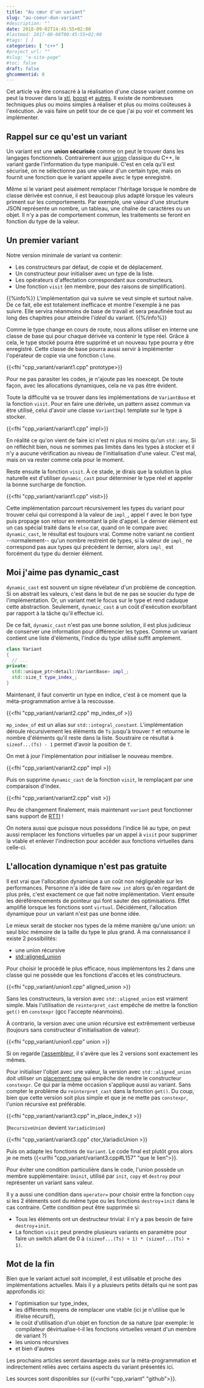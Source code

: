 ```yaml
---
title: "Au cœur d'un variant"
slug: "au-coeur-dun-variant"
#description: ""
date: 2018-09-02T14:45:55+02:00
#lastmod: 2017-08-08T00:45:55+02:00
#tags: [ ]
categories: [ "c++" ]
#project_url: ""
#slug: "a-site-page"
#toc: false
draft: false
ghcommentid: 0
---
```


Cet article va être consacré à la réalisation d'une classe variant comme on peut la trouver dans la [stl](http://en.cppreference.com/w/cpp/utility/variant), [boost](http://en.cppreference.com/w/cpp/utility/variant) et [autres](https://github.com/mapbox/variant). Il existe de nombreuses techniques plus ou moins simples à réaliser et plus ou moins coûteuses à l'exécution. Je vais faire un petit tour de ce que j'ai pu voir et comment les implémenter.


## Rappel sur ce qu'est un variant

Un variant est une **union sécurisée** comme on peut le trouver dans les langages fonctionnels.
Contrairement aux [union](http://en.cppreference.com/w/cpp/language/union) classique du C++, le variant garde l'information du type manipulé.
C'est en cela qu'il est sécurisé, on ne sélectionne pas une valeur d'un certain type,
mais on fournit une fonction que le variant appelle avec le type enregistré.

Même si le variant peut aisément remplacer l'héritage lorsque le nombre de classe dérivée est connue,
il est beaucoup plus adapté lorsque les valeurs priment sur les comportements.
Par exemple, une valeur d'une structure JSON représente un nombre, un tableau, une chaîne de caractères ou un objet.
Il n'y a pas de comportement commun, les traitements se feront en fonction du type de la valeur.


## Un premier variant

Notre version minimale de variant va contenir:

- Les constructeurs par défaut, de copie et de déplacement.
- Un constructeur pour initialiser avec un type de la liste.
- Les opérateurs d'affectation correspondant aux constructeurs.
- Une fonction `visit` (en membre, pour des raisons de simplification).

{{%info%}}
  L'implémentation qui va suivre se veut simple et surtout naïve. De ce fait, elle est totalement inefficace et montre l'exemple à ne pas suivre.
  Elle servira néanmoins de base de travail et sera peaufinée tout au long des chapitres pour atteindre l'*idéal* du variant.
{{%/info%}}

Comme le type change en cours de route, nous allons utiliser en interne une classe de base qui pour chaque dérivée va contenir le type réel.
Grâce à cela, le type stocké pourra être supprimé et un nouveau type pourra y être enregistré.
Cette classe de base pourra aussi servir à implémenter l'opérateur de copie via une fonction `clone`.

{{<fhi "cpp_variant/variant1.cpp" prototype>}}

Pour ne pas parasiter les codes, je n'ajoute pas les noexcept. De toute façon, avec les allocations dynamiques, cela ne va pas être évident.

Toute la difficulté va se trouver dans les implémentations de `VariantBase` et la fonction `visit`. Pour en faire une dérivée, un pattern assez commun va être utilisé, celui d'avoir une classe `VariantImpl` template sur le type à stocker.

{{<fhi "cpp_variant/variant1.cpp" impl>}}

En réalité ce qu'on vient de faire ici n'est ni plus ni moins qu'un `std::any`. Si on réfléchit bien, nous ne sommes pas limités dans les types à stocker et il n'y a aucune vérification au niveau de l'initialisation d'une valeur. C'est mal, mais on va rester comme cela pour le moment.

Reste ensuite la fonction `visit`. À ce stade, je dirais que la solution la plus naturelle est d'utiliser `dynamic_cast` pour déterminer le type réel et appeler la bonne surcharge de fonction.

{{<fhi "cpp_variant/variant1.cpp" visit>}}

Cette implémentation parcourt récursivement les types du variant pour trouver celui qui correspond à la valeur de `impl_`, appel `f` avec le bon type puis propage son retour en remontant la pile d'appel.
Le dernier élément est un cas spécial traité dans le `else` car, quand on le compare avec `dynamic_cast`, le résultat est toujours vrai.
Comme notre variant ne contient --normalement-- qu'un nombre restreint de types, si la valeur de `impl_` ne correspond pas aux types qui précèdent le dernier, alors `impl_` est forcément du type du dernier élément.


## Moi j'aime pas dynamic_cast

`dynamic_cast` est souvent un signe révélateur d'un problème de conception. Si on abstrait les valeurs, c'est dans le but de ne pas se soucier du type de l'implémentation. Or, un variant met le focus sur le type et rend caduque cette abstraction. Seulement, `dynamic_cast` a un coût d'exécution exorbitant par rapport à la tâche qu'il effectue ici.

De ce fait, `dynamic_cast` n'est pas une bonne solution, il est plus judicieux de conserver une information pour différencier les types. Comme un variant contient une liste d'éléments, l'indice du type utilisé suffit amplement.

```cpp
class Variant
{
  // ...
private:
  std::unique_ptr<detail::VariantBase> impl_;
  std::size_t type_index_;
}
```

Maintenant, il faut convertir un type en indice, c'est à ce moment que la méta-programmation arrive à la rescousse.

{{<fhi "cpp_variant/variant2.cpp" mp_index_of >}}

`mp_index_of` est un alias sur `std::integral_constant`. L'implémentation déroule récursivement les éléments de `Ts` jusqu'à trouver `T` et retourne le nombre d'éléments qu'il reste dans la liste. Soustraire ce résultat à `sizeof...(Ts) - 1` permet d'avoir la position de `T`.

On met à jour l'implémentation pour initialiser le nouveau membre.

{{<fhi "cpp_variant/variant2.cpp" impl >}}

Puis on supprime `dynamic_cast` de la fonction `visit`, le remplaçant par une comparaison d'index.

{{<fhi "cpp_variant/variant2.cpp" visit >}}

Peu de changement finalement, mais maintenant `variant` peut fonctionner sans support de [RTTI](https://fr.wikipedia.org/wiki/Run-time_type_information) !

On notera aussi que puisque nous possédons l'indice lié au type, on peut aussi remplacer les fonctions virtuelles par un appel à `visit` pour supprimer la vtable et enlever l'indirection pour accéder aux fonctions virtuelles dans celle-ci.


## L'allocation dynamique n'est pas gratuite

Il est vrai que l'allocation dynamique a un coût non négligeable sur les performances. Personne n'a idée de faire `new int` alors qu'en regardant de plus près, c'est exactement ce que fait notre implémentation. Vient ensuite les déréférencements de pointeur qui font sauter des optimisations. Effet amplifié lorsque les fonctions sont `virtual`. Décidément, l'allocation dynamique pour un variant n'est pas une bonne idée.

Le mieux serait de stocker nos types de la même manière qu'une union: un seul bloc mémoire de la taille du type le plus grand. À ma connaissance il existe 2 possibilités:

- une union récursive
- [std::aligned_union](http://en.cppreference.com/w/cpp/types/aligned_union)

Pour choisir le procédé le plus efficace, nous implémentons les 2 dans une classe qui ne possède que les fonctions d'accès et les constructeurs.

{{<fhi "cpp_variant/union1.cpp" aligned_union >}}

Sans les constructeurs, la version avec `std::aligned_union` est vraiment simple. Mais l'utilisation de `reinterpret_cast` empêche de mettre la fonction `get()` en `constexpr` (gcc l'accepte néanmoins).

À contrario, la version avec une union récursive est extrêmement verbeuse (toujours sans constructeur d'initialisation de valeur):

{{<fhi "cpp_variant/union1.cpp" union >}}

Si on regarde [l'assembleur](https://godbolt.org/g/xu9fwh), il s'avère que les 2 versions sont exactement les mêmes.

Pour initialiser l'objet avec une valeur, la version avec `std::aligned_union` doit utiliser un [placement new](http://en.cppreference.com/w/cpp/language/new) qui empêche de rendre le constructeur `constexpr`. Ce qui par la même occasion s'applique aussi au variant. Sans compter le problème du `reinterpret_cast` dans la fonction `get()`. Du coup, bien que cette version soit plus simple et que je ne mette pas `constexpr`, l'union récursive est préférable.

{{<fhi "cpp_variant/variant3.cpp" in_place_index_t >}}

(`RecursiveUnion` devient `VariadicUnion`)

{{<fhi "cpp_variant/variant3.cpp" ctor_VariadicUnion >}}

Puis on adapte les fonctions de `Variant`.
Le code final est plutôt gros alors je ne mets {{<urlhi "cpp_variant/variant3.cpp#L157" "que le lien">}}.

Pour éviter une condition particulière dans le code, l'union possède un membre supplémentaire: `Uninit`, utilisé par `init`, `copy` et `destroy` pour représenter un variant sans valeur.

Il y a aussi une condition dans `operator=` pour choisir entre la fonction `copy` si les 2 éléments sont du même type ou les fonctions `destroy`+`init` dans le cas contraire. Cette condition peut être supprimée si:

- Tous les éléments ont un destructeur trivial: il n'y a pas besoin de faire `destroy`+`init`.
- La fonction `visit` peut prendre plusieurs variants en paramètre pour faire un switch allant de 0 à `(sizeof...(Ts) + 1) * (sizeof...(Ts) + 1)`.


## Mot de la fin

Bien que le variant actuel soit incomplet, il est utilisable et proche des implémentations actuelles. Mais il y a plusieurs petits détails qui ne sont pas approfondis ici:

- l'optimisation sur type_index,
- les différents moyens de remplacer une vtable (ici je n'utilise que le if/else récursif),
- le coût d'utilisation d'un objet en fonction de sa nature (par exemple: le compilateur dévirtualise-t-il les fonctions virtuelles venant d'un membre de variant ?)
- les unions récursives
- et bien d'autres

Les prochains articles seront davantage axés sur la méta-programmation et indirectement reliés avec certains aspects du variant présentés ici.

Les sources sont disponibles sur {{<urlhi "cpp_variant" "github">}}.
